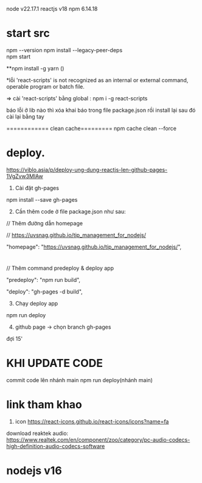 node
v22.17.1
reactjs v18
npm
6.14.18
# start src
npm --version
npm install --legacy-peer-deps  
npm start

**npm install -g yarn ()


*lỗi 'react-scripts' is not recognized as an internal or external command,
operable program or batch file.

=> cài 'react-scripts' bằng global : npm i -g react-scripts


báo lỗi ở lib nào thì xóa khai báo trong file package.json rồi install lại sau đó cài lại bằng tay

============ clean cache=========
npm cache clean --force

   

# deploy.

https://viblo.asia/p/deploy-ung-dung-reactjs-len-github-pages-1VgZvw3MlAw

1. Cài đặt gh-pages

  npm install --save gh-pages
 
2. Cần thêm code ở file package.json như sau:

// Thêm đường dẫn homepage

// https://uvsnag.github.io/tip_management_for_nodejs/

"homepage": "https://uvsnag.github.io/tip_management_for_nodejs/",
 
#
// Thêm command predeploy & deploy app

"predeploy": "npm run build",

"deploy": "gh-pages -d build",

3. Chạy deploy app

  npm run deploy
 

4. github page -> chọn branch gh-pages

đợi 15'

 

# KHI UPDATE CODE

commit code lên nhánh  main
  npm run deploy(nhánh main)


# link tham khao

1. icon
https://react-icons.github.io/react-icons/icons?name=fa


download reaktek audio:
https://www.realtek.com/en/component/zoo/category/pc-audio-codecs-high-definition-audio-codecs-software

# nodejs v16